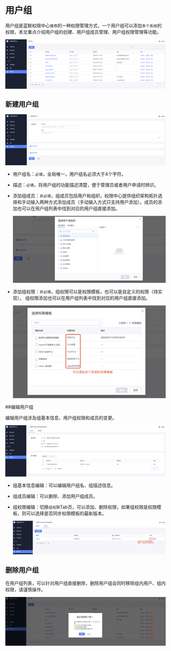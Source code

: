 # 用户组

用户组是蓝鲸权限中心`推荐`的一种权限管理方式，一个用户组可以添加`多个系统`的权限，本文重点介绍用户组的创建、用户组成员管理、用户组权限管理等功能。    

![image-20200921170322992](Groups/image-20200921170322992.png)

## 新建用户组

![image-20200921170455199](Groups/image-20200921170455199.png)

- 用户组名：`必填`，全局唯一，用户组名必须大于4个字符。

- 描述：`必填`，将用户组的功能描述清楚，便于管理员或者用户申请时辨识。

- 添加组成员：`非必填`，组成员包括用户和组织，权限中心提供组织架构拓扑选择和手动输入两种方式添加成员（手动输入方式只支持用户添加）。成员的添加也可以在用户组列表中找到对应的用户组直接添加。

  ![image-20200921170621290](Groups/image-20200921170621290.png)

- 添加组权限：`非必填`，组权限可以是权限模板，也可以是自定义的权限（待实现）。 组权限添加也可以在用户组列表中找到对应的用户组直接添加。

  ![image-20200921171216223](Groups/image-20200921171216223.png)

##编辑用户组

编辑用户组涉及组基本信息、用户组权限和成员的变更。

![image-20200921171734818](Groups/image-20200921171734818.png)

- 组基本信息编辑：可以编辑用户组名、组描述信息。

- 组成员编辑：可以删除、添加用户组成员。

- 组权限编辑：切换`组权限`Tab页，可以添加、删除权限，如果组权限是权限模板，则可以选择是否同步权限模板的最新版本。

  ![image-20200921172112392](Groups/image-20200921172112392.png)

## 删除用户组

在用户组列表，可以针对用户组直接删除，删除用户组会同时移除组内用户、组内权限，请谨慎操作。

![image-20200921172325861](Groups/image-20200921172325861.png)